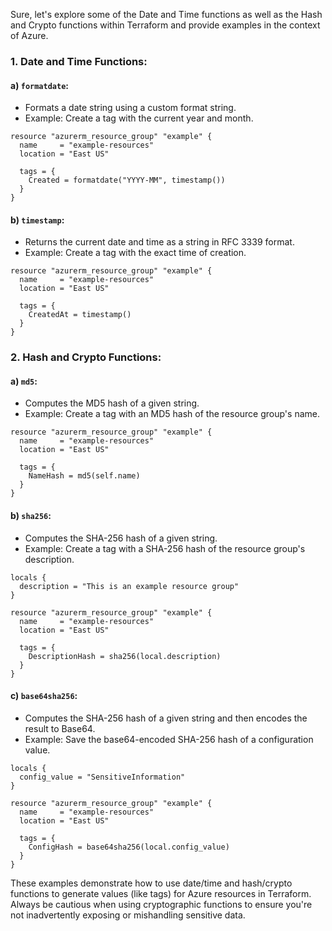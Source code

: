 Sure, let's explore some of the Date and Time functions as well as the Hash and Crypto functions within Terraform and provide examples in the context of Azure.

### 1. Date and Time Functions:

#### a) `formatdate`:
- Formats a date string using a custom format string.
- Example: Create a tag with the current year and month.

```hcl
resource "azurerm_resource_group" "example" {
  name     = "example-resources"
  location = "East US"

  tags = {
    Created = formatdate("YYYY-MM", timestamp())
  }
}
```

#### b) `timestamp`:
- Returns the current date and time as a string in RFC 3339 format.
- Example: Create a tag with the exact time of creation.

```hcl
resource "azurerm_resource_group" "example" {
  name     = "example-resources"
  location = "East US"

  tags = {
    CreatedAt = timestamp()
  }
}
```

### 2. Hash and Crypto Functions:

#### a) `md5`:
- Computes the MD5 hash of a given string.
- Example: Create a tag with an MD5 hash of the resource group's name.

```hcl
resource "azurerm_resource_group" "example" {
  name     = "example-resources"
  location = "East US"

  tags = {
    NameHash = md5(self.name)
  }
}
```

#### b) `sha256`:
- Computes the SHA-256 hash of a given string.
- Example: Create a tag with a SHA-256 hash of the resource group's description.

```hcl
locals {
  description = "This is an example resource group"
}

resource "azurerm_resource_group" "example" {
  name     = "example-resources"
  location = "East US"

  tags = {
    DescriptionHash = sha256(local.description)
  }
}
```

#### c) `base64sha256`:
- Computes the SHA-256 hash of a given string and then encodes the result to Base64.
- Example: Save the base64-encoded SHA-256 hash of a configuration value.

```hcl
locals {
  config_value = "SensitiveInformation"
}

resource "azurerm_resource_group" "example" {
  name     = "example-resources"
  location = "East US"

  tags = {
    ConfigHash = base64sha256(local.config_value)
  }
}
```

These examples demonstrate how to use date/time and hash/crypto functions to generate values (like tags) for Azure resources in Terraform. Always be cautious when using cryptographic functions to ensure you're not inadvertently exposing or mishandling sensitive data.